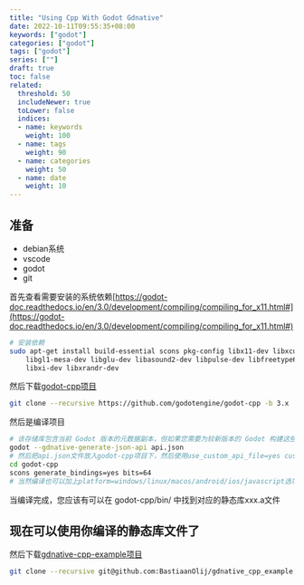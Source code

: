 ```yaml
---
title: "Using Cpp With Godot Gdnative"
date: 2022-10-11T09:55:35+08:00
keywords: ["godot"]
categories: ["godot"]
tags: ["godot"]
series: [""]
draft: true
toc: false
related:
  threshold: 50
  includeNewer: true
  toLower: false
  indices:
  - name: keywords
    weight: 100
  - name: tags
    weight: 90
  - name: categories
    weight: 50
  - name: date
    weight: 10
---
```


## 准备
- debian系统
- vscode
- godot
- git

首先查看需要安装的系统依赖[https://godot-doc.readthedocs.io/en/3.0/development/compiling/compiling_for_x11.html#](https://godot-doc.readthedocs.io/en/3.0/development/compiling/compiling_for_x11.html#)

```sh
# 安装依赖
sudo apt-get install build-essential scons pkg-config libx11-dev libxcursor-dev libxinerama-dev \
    libgl1-mesa-dev libglu-dev libasound2-dev libpulse-dev libfreetype6-dev libssl-dev libudev-dev \
    libxi-dev libxrandr-dev
```
然后下载[godot-cpp项目](https://github.com/godotengine/godot-cpp)
```sh
git clone --recursive https://github.com/godotengine/godot-cpp -b 3.x
```
然后是编译项目
```sh
# 该存储库包含当前 Godot 版本的元数据副本，但如果您需要为较新版本的 Godot 构建这些绑定，只需调用 Godot 可执行文件：
godot --gdnative-generate-json-api api.json
# 然后把api.json文件放入godot-cpp项目下，然后使用use_custom_api_file=yes custom_api_file=api.json运行scons命令即可
cd godot-cpp
scons generate_bindings=yes bits=64
# 当然编译也可以加上platform=windows/linux/macos/android/ios/javascript选项，同时还可以使用-jN指定使用CPU核心数
```
当编译完成，您应该有可以在 godot-cpp/bin/ 中找到对应的静态库xxx.a文件

## 现在可以使用你编译的静态库文件了

然后下载[gdnative-cpp-example项目](https://github.com/BastiaanOlij/gdnative_cpp_example)
```sh
git clone --recursive git@github.com:BastiaanOlij/gdnative_cpp_example.git
```

